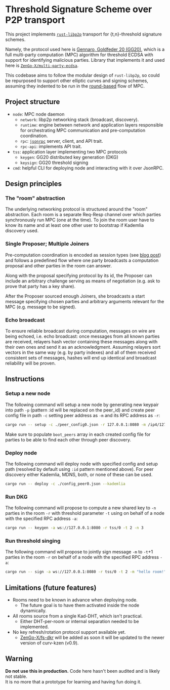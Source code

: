 # Threshold Signature Scheme over P2P transport
This project implements [`rust-libp2p`](https://github.com/libp2p/rust-libp2p) transport for {t,n}-threshold signature schemes.

Namely, the protocol used here is [Gennaro, Goldfeder 20 (GG20)](https://eprint.iacr.org/2020/540), which is a full multi-party computation (MPC) algorithm for threshold ECDSA with support for identifying malicious parties. Library that implements it and used here is [`ZenGo-X/multi-party-ecdsa`](https://github.com/ZenGo-X/multi-party-ecdsa).

This codebase aims to follow the modular design of `rust-libp2p`, so could be repurposed to support other elliptic curves and signing schemes, assuming they indented to be run in the [round-based](https://docs.rs/round-based/latest/round_based/index.html) flow of MPC.

## Project structure
- `node`: MPC node daemon
  - `network`: libp2p networking stack (broadcast, discovery).
  - `runtime`: engine between network and application layers responsible for orchestrating MPC communication and pre-computation coordination.
  - `rpc`: [`jsonrpc`](https://github.com/paritytech/jsonrpc) server, client, and API trait.
  - `rpc-api`: implements API trait.
- `tss`: application layer implementing two MPC protocols
  - `keygen`: GG20 distributed key generation (DKG)
  - `keysign`: GG20 threshold signing
- `cmd`: helpful CLI for deploying node and interacting with it over JsonRPC.

## Design principles

### The "room" abstraction
The underlying networking protocol is structured around the "room" abstraction. Each room is a separate Req-Resp channel over which parties synchronously run MPC (one at the time). To join the room user have to know its name and at least one other user to bootstrap if Kademlia discovery used.

### Single Proposer; Multiple Joiners
Pre-computation coordination is encoded as session types (see [blog post](https://cathieyun.medium.com/bulletproof-multi-party-computation-in-rust-with-session-types-b3da6e928d5d)) and follows a predefined flow where one party broadcasts a computation proposal and other parties in the room can answer.

Along with the proposal specifying protocol by its id, the Proposer can include an arbitrary challenge serving as means of negotiation (e.g. ask to prove that party has a key share).

After the Proposer sourced enough Joiners, she broadcasts a start message specifying chosen parties and arbitrary arguments relevant for the MPC (e.g. message to be signed).

### Echo broadcast
To ensure reliable broadcast during computation, messages on wire are being echoed, i.e. echo broadcast: once messages from all known parties are received, relayers hash vector containing these messages along with their own ones and send it as an acknowledgment. Assuming relayers sort vectors in the same way (e.g. by party indexes) and all of them received consistent sets of messages, hashes will end up identical and broadcast reliability will be proven.

## Instructions

### Setup a new node
The following command will setup a new node by generating new keypair into path `-p` (pattern :id will be replaced on the peer_id) and create peer config file in path `-c` setting peer address as `-m` and its RPC address as `-r`:
```bash
cargo run -- setup -c ./peer_config0.json -r 127.0.0.1:8080 -m /ip4/127.0.0.1/tcp/4000 -p ./data/:id/  
```
Make sure to populate `boot_peers` array in each created config file for parties to be able to find each other through peer discovery.

### Deploy node
The following command will deploy node with specified config and setup path (resolved by default using `:id` pattern mentioned above). For peer discovery either Kademlia, MDNS, both, or none of these can be used.
```bash  
cargo run -- deploy -c ./config_peer0.json --kademlia  
```  

### Run DKG
The following command will propose to compute a new shared key to `-n` parties in the room `-r` with threshold parameter `-t` using on behalf of a node with the specified RPC address `-a`:
```bash
cargo run -- keygen -a ws://127.0.0.1:8080 -r tss/0 -t 2 -n 3
```

### Run threshold singing
The following command will propose to jointly sign message `-m` to `-t`+1 parties in the room `-r` on behalf of a node with the specified RPC address `-a`:
```bash
cargo run -- sign -a ws://127.0.0.1:8080 -r tss/0 -t 2 -m "hello room!" 
```

## Limitations (future features)
- Rooms need to be known in advance when deploying node.
  - The future goal is to have them activated inside the node dynamically.
- All rooms source from a single Kad-DHT, which isn't practical.
  - Either DHT-per-room or internal separation needed to be implemented.
- No key refresh/rotation protocol support available yet.
  - [ZenGo-X/fs-dkr](https://github.com/ZenGo-X/fs-dkr) will be added as soon it will be updated to the newer version of curv-kzen (v0.9).

## Warning
**Do not use this in production.** Code here hasn't been audited and is likely not stable.  
It is no more that a prototype for learning and having fun doing it.
